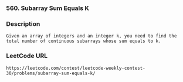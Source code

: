 ### 560. Subarray Sum Equals K

### Description
	Given an array of integers and an integer k, you need to find the total number of continuous subarrays whose sum equals to k.

### LeetCode URL
	https://leetcode.com/contest/leetcode-weekly-contest-30/problems/subarray-sum-equals-k/
